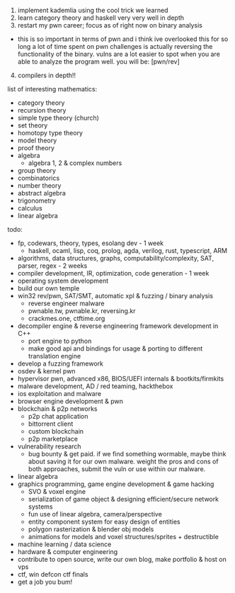 1. implement kademlia using the cool trick we learned
2. learn category theory and haskell very very well in depth
3. restart my pwn career; focus as of right now on binary analysis
  * this is so important in terms of pwn and i think ive overlooked this for so long
    a lot of time spent on pwn challenges is actually reversing the functionality of
    the binary. vulns are a lot easier to spot when you are able to analyze the
    program well. you will be: [pwn/rev]
4. compilers in depth!!

list of interesting mathematics:
  * category theory
  * recursion theory
  * simple type theory (church)
  * set theory
  * homotopy type theory
  * model theory
  * proof theory
  * algebra
    * algebra 1, 2 & complex numbers
  * group theory
  * combinatorics
  * number theory
  * abstract algebra
  * trigonometry
  * calculus
  * linear algebra

todo:
* fp, codewars, theory, types, esolang dev - 1 week
  * haskell, ocaml, lisp, coq, prolog, agda, verilog, rust, typescript, ARM
* algorithms, data structures, graphs, computability/complexity, SAT, parser, regex - 2 weeks
* compiler development, IR, optimization, code generation - 1 week
* operating system development
* build our own temple
* win32 rev/pwn, SAT/SMT, automatic xpl & fuzzing / binary analysis
  * reverse engineer malware
  * pwnable.tw, pwnable.kr, reversing.kr
  * crackmes.one, ctftime.org
* decompiler engine & reverse engineering framework development in C++
  * port engine to python
  * make good api and bindings for usage & porting to different translation engine
* develop a fuzzing framework
* osdev & kernel pwn
* hypervisor pwn, advanced x86, BIOS/UEFI internals & bootkits/firmkits
* malware development, AD / red teaming, hackthebox
* ios exploitation and malware
* browser engine development & pwn
* blockchain & p2p networks
  * p2p chat application
  * bittorrent client
  * custom blockchain
  * p2p marketplace
* vulnerability research
  * bug bounty & get paid. if we find something wormable, maybe think about saving it for our own
    malware. weight the pros and cons of both approaches, submit the vuln or use within our malware.
* linear algebra
* graphics programming, game engine development & game hacking
  * SVO & voxel engine
  * serialization of game object & designing efficient/secure network systems
  * fun use of linear algebra, camera/perspective
  * entity component system for easy design of entities
  * polygon rasterization & blender obj models
  * animations for models and voxel structures/sprites + destructible
* machine learning / data science
* hardware & computer engineering
* contribute to open source, write our own blog, make portfolio & host on vps
* ctf, win defcon ctf finals
* get a job you bum!


